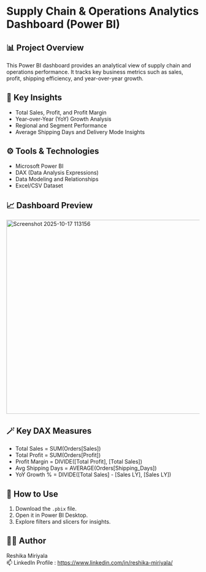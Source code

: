 # Supply Chain & Operations Analytics Dashboard (Power BI)

## 📊 Project Overview
This Power BI dashboard provides an analytical view of supply chain and operations performance. It tracks key business metrics such as sales, profit, shipping efficiency, and year-over-year growth.

## 🧠 Key Insights
- Total Sales, Profit, and Profit Margin
- Year-over-Year (YoY) Growth Analysis
- Regional and Segment Performance
- Average Shipping Days and Delivery Mode Insights

## ⚙️ Tools & Technologies
- Microsoft Power BI
- DAX (Data Analysis Expressions)
- Data Modeling and Relationships
- Excel/CSV Dataset

## 📈 Dashboard Preview

<img width="927" height="507" alt="Screenshot 2025-10-17 113156" src="https://github.com/user-attachments/assets/3698a882-c8e2-4185-816a-6451b2095eb9" />

## 🪄 Key DAX Measures
- Total Sales = SUM(Orders[Sales])
- Total Profit = SUM(Orders[Profit])
- Profit Margin = DIVIDE([Total Profit], [Total Sales])
- Avg Shipping Days = AVERAGE(Orders[Shipping_Days])
- YoY Growth % = DIVIDE([Total Sales] - [Sales LY], [Sales LY])

## 🚀 How to Use
1. Download the `.pbix` file.
2. Open it in Power BI Desktop.
3. Explore filters and slicers for insights.

## 👩‍💻 Author
Reshika Miriyala  
📫 LinkedIn Profile : https://www.linkedin.com/in/reshika-miriyala/
